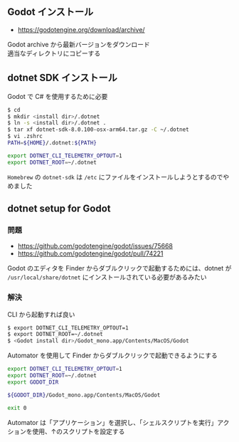 
## Godot インストール
- https://godotengine.org/download/archive/

Godot archive から最新バージョンをダウンロード  
適当なディレクトリにコピーする

## dotnet SDK インストール

Godot で C# を使用するために必要

````sh
$ cd
$ mkdir <install dir>/.dotnet
$ ln -s <install dir>/.dotnet .
$ tar xf dotnet-sdk-8.0.100-osx-arm64.tar.gz -C ~/.dotnet
$ vi .zshrc
PATH=${HOME}/.dotnet:${PATH}

export DOTNET_CLI_TELEMETRY_OPTOUT=1
export DOTNET_ROOT=~/.dotnet
````

`Homebrew` の `dotnet-sdk` は `/etc` にファイルをインストールしようとするのでやめました

## dotnet setup for Godot

### 問題
- https://github.com/godotengine/godot/issues/75668
- https://github.com/godotengine/godot/pull/74221

Godot のエディタを Finder からダブルクリックで起動するためには、dotnet が `/usr/local/share/dotnet` にインストールされている必要があるみたい  

### 解決

CLI から起動すれば良い

````sh
$ export DOTNET_CLI_TELEMETRY_OPTOUT=1
$ export DOTNET_ROOT=~/.dotnet
$ <Godot install dir>/Godot_mono.app/Contents/MacOS/Godot
````

Automator を使用して Finder からダブルクリックで起動できるようにする

````sh
export DOTNET_CLI_TELEMETRY_OPTOUT=1
export DOTNET_ROOT=~/.dotnet
export GODOT_DIR

${GODOT_DIR}/Godot_mono.app/Contents/MacOS/Godot

exit 0
````

Automator は「アプリケーション」を選択し、「シェルスクリプトを実行」アクションを使用、↑のスクリプトを設定する

